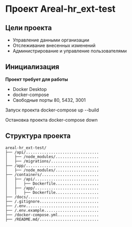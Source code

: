 # Проект Areal-hr_ext-test

## Цели проекта

- Управление данными организации
- Отслеживание внесенных изменений
- Администрирование и управление пользователями

## Инициализация

**Проект требует для работы**
- Docker Desktop
- docker-compose
- Свободные порты 80, 5432, 3001

Запуск проекта docker-compose up --build

Остановка проекта docker-compose down

## Структура проекта

```plaintext
areal-hr_ext-test/
├── /api/................................
│   ├── /node_modules/...................
│   ├── /migrations/.....................
├── /app/................................
│   ├── /node_modules/...................
├── /containers/.........................
│   ├── /api/............................
│   │   ├── Dockerfile...................
│   ├── /app/............................
│   │   ├── Dockerfile...................
├── /docs/...............................
├── /.gitignore..........................
├── /.env................................
├── /.env.example........................
├── /docker-compose.yml..................
├── /README.md/..........................
```